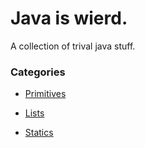# Java is wierd.

A collection of trival java stuff.

### Categories

* [Primitives](https://github.com/sshh12/JavaIsWierd/blob/master/examples/primitives.md)

* [Lists](https://github.com/sshh12/JavaIsWierd/blob/master/examples/lists.md)

* [Statics](https://github.com/sshh12/JavaIsWierd/blob/master/examples/statics.md)